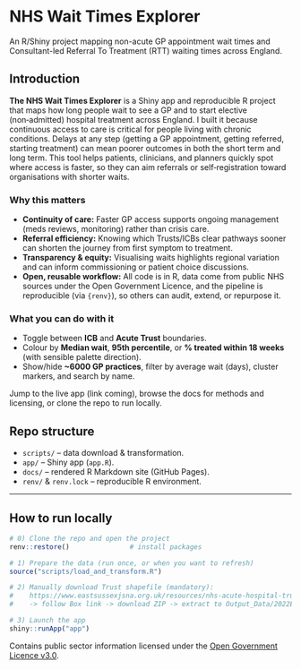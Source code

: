 # NHS Wait Times Explorer
An R/Shiny project mapping non-acute GP appointment wait times and Consultant-led Referral To Treatment (RTT) waiting times across England.

## Introduction

**The NHS Wait Times Explorer** is a Shiny app and reproducible R project that maps how long people wait to see a GP and to start elective (non‑admitted) hospital treatment across England. I built it because continuous access to care is critical for people living with chronic conditions. Delays at any step (getting a GP appointment, getting referred, starting treatment) can mean poorer outcomes in both the short term and long term. This tool helps patients, clinicians, and planners quickly spot where access is faster, so they can aim referrals or self‑registration toward organisations with shorter waits.

### Why this matters

- **Continuity of care:** Faster GP access supports ongoing management (meds reviews, monitoring) rather than crisis care.  
- **Referral efficiency:** Knowing which Trusts/ICBs clear pathways sooner can shorten the journey from first symptom to treatment.  
- **Transparency & equity:** Visualising waits highlights regional variation and can inform commissioning or patient choice discussions.  
- **Open, reusable workflow:** All code is in R, data come from public NHS sources under the Open Government Licence, and the pipeline is reproducible (via `{renv}`), so others can audit, extend, or repurpose it.

### What you can do with it

- Toggle between **ICB** and **Acute Trust** boundaries.  
- Colour by **Median wait**, **95th percentile**, or **% treated within 18 weeks** (with sensible palette direction).  
- Show/hide **~6000 GP practices**, filter by average wait (days), cluster markers, and search by name.  

Jump to the live app (link coming), browse the docs for methods and licensing, or clone the repo to run locally.

## Repo structure

- `scripts/` – data download & transformation.
- `app/` – Shiny app (`app.R`).
- `docs/` – rendered R Markdown site (GitHub Pages).
- `renv/` & `renv.lock` – reproducible R environment.

---

## How to run locally

```r
# 0) Clone the repo and open the project
renv::restore()               # install packages

# 1) Prepare the data (run once, or when you want to refresh)
source("scripts/load_and_transform.R")

# 2) Manually download Trust shapefile (mandatory):
#    https://www.eastsussexjsna.org.uk/resources/nhs-acute-hospital-trust-catchment-populations/
#    -> follow Box link -> download ZIP -> extract to Output_Data/2022Elective_FPTP_Full/

# 3) Launch the app
shiny::runApp("app")
```

Contains public sector information licensed under the [Open Government Licence v3.0](https://www.nationalarchives.gov.uk/doc/open-government-licence/version/3/).

